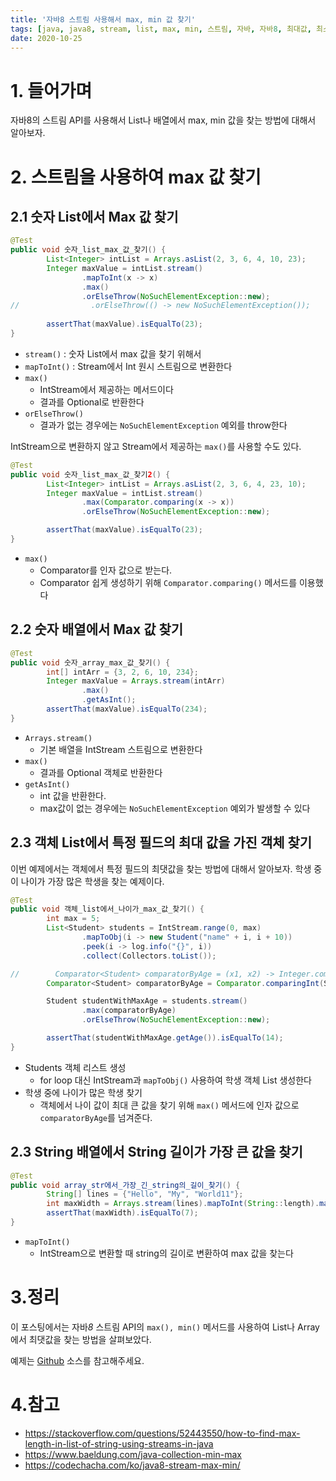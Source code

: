 ```yaml
---
title: '자바8 스트림 사용해서 max, min 값 찾기'
tags: [java, java8, stream, list, max, min, 스트림, 자바, 자바8, 최대값, 최소값]
date: 2020-10-25
---
```


# 1. 들어가며

자바8의 스트림 API를 사용해서 List나 배열에서 max, min 값을 찾는 방법에 대해서 알아보자. 

# 2. 스트림을 사용하여 max 값 찾기

## 2.1 숫자 List에서 Max 값 찾기


```java
@Test
public void 숫자_list_max_값_찾기() {
        List<Integer> intList = Arrays.asList(2, 3, 6, 4, 10, 23);
        Integer maxValue = intList.stream()
                .mapToInt(x -> x)
                .max()
                .orElseThrow(NoSuchElementException::new);
//                .orElseThrow(() -> new NoSuchElementException());
        
        assertThat(maxValue).isEqualTo(23);
}
```

- `stream()` : 숫자 List에서 max 값을 찾기 위해서 
- `mapToInt()` : Stream에서 Int 원시 스트림으로 변환한다
- `max()`
  - IntStream에서 제공하는 메서드이다
  - 결과를 Optional로 반환한다
- `orElseThrow()`
  - 결과가 없는 경우에는 `NoSuchElementException` 예외를 throw한다

IntStream으로 변환하지 않고 Stream에서 제공하는 `max()`를 사용할 수도 있다. 


```java
@Test
public void 숫자_list_max_값_찾기2() {
        List<Integer> intList = Arrays.asList(2, 3, 6, 4, 23, 10);
        Integer maxValue = intList.stream()
                .max(Comparator.comparing(x -> x))
                .orElseThrow(NoSuchElementException::new);

        assertThat(maxValue).isEqualTo(23);
}
```

- `max()`
  - Comparator를 인자 값으로 받는다. 
  - Comparator 쉽게 생성하기 위해 `Comparator.comparing()` 메서드를 이용했다

## 2.2 숫자 배열에서 Max 값 찾기

```java
@Test
public void 숫자_array_max_값_찾기() {
        int[] intArr = {3, 2, 6, 10, 234};
        Integer maxValue = Arrays.stream(intArr)
                .max()
                .getAsInt();
        assertThat(maxValue).isEqualTo(234);
}
```

- `Arrays.stream()`
  - 기본 배열을 IntStream 스트림으로 변환한다
- `max()`
  - 결과를 Optional 객체로 반환한다
- `getAsInt()`
  - int 값을 반환한다. 
  - max값이 없는 경우에는 `NoSuchElementException` 예외가 발생할 수 있다



## 2.3 객체 List에서 특정 필드의 최대 값을 가진 객체 찾기

이번 예제에서는 객체에서 특정 필드의 최댓값을 찾는 방법에 대해서 알아보자. 학생 중이 나이가 가장 많은 학생을 찾는 예제이다. 

```java
@Test
public void 객체_list에서_나이가_max_값_찾기() {
        int max = 5;
        List<Student> students = IntStream.range(0, max)
                .mapToObj(i -> new Student("name" + i, i + 10))
                .peek(i -> log.info("{}", i))
                .collect(Collectors.toList());

//        Comparator<Student> comparatorByAge = (x1, x2) -> Integer.compare(x1.getAge(), x2.getAge());
        Comparator<Student> comparatorByAge = Comparator.comparingInt(Student::getAge);

        Student studentWithMaxAge = students.stream()
                .max(comparatorByAge)
                .orElseThrow(NoSuchElementException::new);

        assertThat(studentWithMaxAge.getAge()).isEqualTo(14);
}
```

- Students 객체 리스트 생성
  - for loop 대신 IntStream과 `mapToObj()` 사용하여 학생 객체 List 생성한다
- 학생 중에 나이가 많은 학생 찾기
  - 객체에서 나이 값이 최대 큰 값을 찾기 위해 `max()` 메서드에 인자 값으로 `comparatorByAge`를 넘겨준다. 



## 2.3 String 배열에서 String 길이가 가장 큰 값을 찾기



```java
@Test
public void array_str에서_가장_긴_string의_길이_찾기() {
        String[] lines = {"Hello", "My", "World11"};
        int maxWidth = Arrays.stream(lines).mapToInt(String::length).max().getAsInt();
        assertThat(maxWidth).isEqualTo(7);
}
```

- `mapToInt()`
  - IntStream으로 변환할 때 string의 길이로 변환하여 max 값을 찾는다

# 3.정리

이 포스팅에서는 자바*8* 스트림 API의 `max(), min()` 메서드를 사용하여 List나 Array에서 최댓값을 찾는 방법을 살펴보았다. 

예제는 [Github](https://github.com/kenshin579/tutorials-java/blob/master/java8/src/test/java/com/advenoh/streams/MinMaxValueFromListTest.java) 소스를 참고해주세요. 

# 4.참고

- https://stackoverflow.com/questions/52443550/how-to-find-max-length-in-list-of-string-using-streams-in-java
- https://www.baeldung.com/java-collection-min-max
- https://codechacha.com/ko/java8-stream-max-min/
